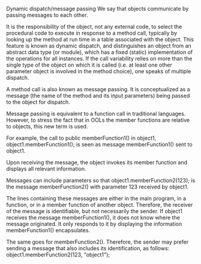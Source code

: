 Dynamic dispatch/message passing
We say that objects communicate by passing messages to each other.



It is the responsibility of the object, not any external code, to select the procedural code to execute in response to a method call, typically by looking up the method at run time in a table associated with the object. This feature is known as dynamic dispatch, and distinguishes an object from an abstract data type (or module), which has a fixed (static) implementation of the operations for all instances. If the call variability relies on more than the single type of the object on which it is called (i.e. at least one other parameter object is involved in the method choice), one speaks of multiple dispatch.

A method call is also known as message passing. It is conceptualized as a message (the name of the method and its input parameters) being passed to the object for dispatch.

Message passing is equivalent to a function call in traditional languages. However, to stress the fact that in OOLs the member functions are relative to objects, this new term is used.

For example, the call to public memberFunction1() in object1,
	 object1.memberFunction1();
is seen as message memberFunction1() sent to object1.

Upon receiving the message, the object invokes its member function and displays all relevant information.

Messages can include parameters so that
	 object1.memberFunction2(123);
is the message memberFunction2() with parameter 123 received by object1.

The lines containing these messages are either in the main program, in a function, or in a member function of another object. Therefore, the receiver of the message is identifiable, but not necessarily the sender. If object1 receives the message
memberFunction1(), it does not know where the message originated. It only responds to it by displaying the information memberFunction1() encapsulates.

The same goes for memberFunction2(). Therefore, the sender may prefer sending a message that also includes its identification, as follows:
	 object1.memberFunction2(123, "object1");
